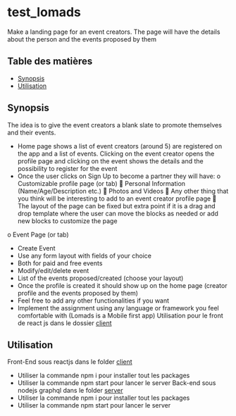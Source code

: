 # test_lomads

Make a landing page for an event creators. The page will have the details about the
person and the events proposed by them

## Table des matières

* [Synopsis](#synopsis)
* [Utilisation](#usage)

## <a name="synopsis"> Synopsis
The idea is to give the event creators a blank slate to promote themselves and their
events.
- Home page shows a list of event creators (around 5) are registered on the app
and a list of events. Clicking on the event creator opens the profile page and
clicking on the event shows the details and the possibility to register for the
event
- Once the user clicks on Sign Up to become a partner they will have:
o Customizable profile page (or tab)
 Personal Information (Name/Age/Description etc.)
 Photos and Videos
 Any other thing that you think will be interesting to add to an
event creator profile page
 The layout of the page can be fixed but extra point if it is a drag
and drop template where the user can move the blocks as
needed or add new blocks to customize the page

o Event Page (or tab)
- Create Event
- Use any form layout with fields of your choice
- Both for paid and free events
- Modify/edit/delete event
- List of the events proposed/created (choose your layout)
- Once the profile is created it should show up on the home page (creator profile
and the events proposed by them)
- Feel free to add any other functionalities if you want
- Implement the assignment using any language or framework you feel
comfortable with (Lomads is a Mobile first app)
Utilisation pour le front de react js dans le dossier [client](./client/)

## <a name="usage"> Utilisation
Front-End sous reactjs dans le folder [client](./client/)
- Utiliser la commande npm i pour installer tout les packages
- Utiliser la commande npm start pour lancer le server
Back-end sous nodejs graphql dans le folder [server](./server)
- Utiliser la commande npm i pour installer tout les packages
- Utiliser la commande npm start pour lancer le server
